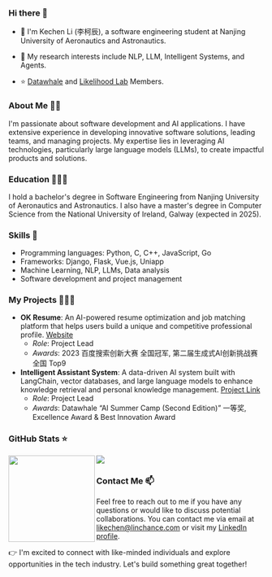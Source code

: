 <!--
**Joe-2002/Joe-2002** is a ✨ _special_ ✨ repository because its `README.md` (this file) appears on your GitHub profile.

Here are some ideas to get you started:

- 🔭 I’m currently working on ...
- 🌱 I’m currently learning ...
- 👯 I’m looking to collaborate on ...
- 🤔 I’m looking for help with ...
- 💬 Ask me about ...
- 📫 How to reach me: ...
- 😄 Pronouns: ...
- ⚡ Fun fact: ...
-->



### Hi there 👋  
- 🌱 I'm Kechen Li (李柯辰), a software engineering student at Nanjing University of Aeronautics and Astronautics.

- 💬 My research interests include NLP, LLM, Intelligent Systems, and Agents.

- ⭐ [Datawhale](https://github.com/datawhalechina) and [Likelihood Lab](http://www.maxlikelihood.cn/) Members.


### About Me 👨🏽‍
I'm passionate about software development and AI applications. I have extensive experience in developing innovative software solutions, leading teams, and managing projects. My expertise lies in leveraging AI technologies, particularly large language models (LLMs), to create impactful products and solutions.

### Education 👨🏽‍🎓
I hold a bachelor's degree in Software Engineering from Nanjing University of Aeronautics and Astronautics. I also have a master's degree in Computer Science from the National University of Ireland, Galway (expected in 2025).

### Skills 🔧

*   Programming languages: Python, C, C++, JavaScript, Go
*   Frameworks: Django, Flask, Vue.js, Uniapp
*   Machine Learning, NLP, LLMs, Data analysis
*   Software development and project management

### My Projects 🧑🏽‍💻 
- **OK Resume**: An AI-powered resume optimization and job matching platform that helps users build a unique and competitive professional profile. [Website](https://okjob.linchance.com)
  - *Role*: Project Lead
  - *Awards*: 2023 百度搜索创新大赛 全国冠军, 第二届生成式AI创新挑战赛 全国 Top9
- **Intelligent Assistant System**: A data-driven AI system built with LangChain, vector databases, and large language models to enhance knowledge retrieval and personal knowledge management. [Project Link](https://github.com/Joe-2002/LinChance_GPT)
  - *Role*: Project Lead
  - *Awards*: Datawhale “AI Summer Camp (Second Edition)” 一等奖, Excellence Award & Best Innovation Award

<!-- **Open Source Contributions**:

- **sweettalk-django4.2**: Django-based web application with user authentication and authorization examples.
  [GitHub Link](https://github.com/Joe-2002/sweettalk-django4.2)
- **sweettalk-data-structure**: Python implementation of various data structures and algorithms.
  [GitHub Link](https://github.com/Joe-2002/sweettalk-data-structure)
- **LinChance-Fine-tuning-System**: Language model fine-tuning using PyTorch and Hugging Face Transformers.
  [GitHub Link](https://github.com/Joe-2002/LinChance-Fine-tuning-System)
- **self-llm (Datawhale)**: A project enabling researchers and developers to easily build and fine-tune their own language models. [GitHub Link](https://github.com/datawhalechina/self-llm) -->


### GitHub Stats ⭐

<div>
  <img height="170" align="left" src="https://github-readme-stats.vercel.app/api?username=Joe-2002&show_icons=true&theme=light" />
  <img src="https://github-readme-stats.vercel.app/api/top-langs/?username=Joe-2002&hide_langs_below=1&theme=default&line_height=27&layout=compact" />
</div>

### Contact Me 📫
Feel free to reach out to me if you have any questions or would like to discuss potential collaborations. You can contact me via email at likechen@linchance.com or visit my [LinkedIn profile](https://www.linkedin.com/in/kechenli/).

👉 I'm excited to connect with like-minded individuals and explore opportunities in the tech industry. Let's build something great together!